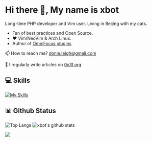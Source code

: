 # Hi there 👋, My name is xbot

Long-time PHP developer and Vim user. Living in Beijing with my cats.

* Fan of best practices and Open Source.
* ❤ Vim/NeoVim & Arch Linux.
* Author of [OmniFocus plugins](https://github.com/xbot/omnifocus-plugins).

📫 How to reach me? [donie.leigh@gmail.com](mailto:donie.leigh@gmail.com)

📰 I regularly write articles on [0x3f.org](https://0x3f.org)

## 💻 Skills
[![My Skills](https://skillicons.dev/icons?i=php,laravel,vim,neovim,git,linux,mysql,redis,raspberrypi)](https://skillicons.dev)

## 📊 Github Status

![Top Langs](https://github-readme-stats.vercel.app/api/top-langs/?username=xbot&hide=html)
![xbot's github stats](https://github-readme-stats.vercel.app/api?username=xbot&show_icons=true&count_private=true&line_height=40)

![](https://visitcount.itsvg.in/api?id=xbot&label=Profile%20Views&color=12&icon=5&pretty=true)
